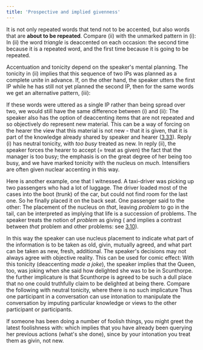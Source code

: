 ```yaml
---
title: 'Prospective and implied givenness'
---
```


<script>
  import Audio from '$lib/Audio.svelte'
  import AudioWrapper from '$lib/AudioWrapper.svelte'
  import Naudio from '$lib/Naudio.svelte'
</script>

It is not only repeated words that tend not to be accented, but also words that are **about to be repeated**. Compare (ii) with the unmarked pattern in (i):
<Naudio
  sentence="(i) a *red 'triangle | and a *blue 'square. <br>
  (ii) a 'red triangle | and a 'blue triangle."
  nuclei="{['tri', 'square', 'red', 'blue']}" 
/>
In (ii) the word _triangle_ is deaccented on each occasion: the second time because it is a repeated word, and the first time because it is going to be repeated.

Accentuation and tonicity depend on the speaker's mental planning. The tonicity in (ii) implies that this sequence of two IPs was planned as a complete unite in advance. If, on the other hand, the speaker utters the first IP while he has still not yet planned the second IP, then for the same words we get an alternative pattern, (iii):
<Naudio
  sentence="(iii) a *red 'triangle | ... oh and a 'blue triangle"
  nuclei="{['tri', 'blue']}" 
/>

If these words were uttered as a single IP rather than being spread over two, we would still have the same difference between (i) and (ii):
<Naudio
  sentence="a *red triangle and a blue 'square <br>
  a *red triangle and a 'blue triangle"
  nuclei="{['square', 'blue']}" 
/>
The speaker also has the option of deaccenting items that are not repeated and so objectively do represent new material. This can be a way of forcing on the hearer the view that this material is not new - that it is given, that it is part of the knowledge already shared by speaker and hearer ([3.33](3.33)).
<Naudio
  sentence="?? I'd like to speak to the manager. <br><br> - (i) She's *much too 'busy. <br> - (ii) She's *much to busy."
  nuclei="{['busy', 'much']}" 
/>
Reply (i) has neutral tonicity, with _too busy_ treated as new. In reply (ii), the speaker forces the hearer to accept (= treat as given) the fact that the manager is too busy; the emphasis is on the great degree of her being too busy, and we have marked tonicity with the nucleus on _much_. Intensifiers are often given nuclear accenting in this way.

Here is another example, one that I witnessed. A taxi-driver was picking up two passengers who had a lot of luggage. The driver loaded most of the cases into the boot (trunk) of the car, but could not find room for the last one. So he finally placed it on the back seat. One passenger said to the other:
<AudioWrapper>
<Audio 
  sentence="We've *solved \/that problem." 
  nuclei="{['that']}" 
  url="3-8" 
  start=1
  end=4
/>
</AudioWrapper>
The placement of the nucleus on _that_, leaving _problem_ to go in the tail, can be interpreted as implying that life is a succession of problems. The speaker treats the notion of _problem_ as giving ( and implies a contrast between _that_ problem and other problems: see [3.10](3.10)).

In this way the speaker can use nucleus placement to indicate what part of the information is to be taken as old, givin, mutually agreed, and what part can be taken as new, fresh, additional. The speaker's decisions may not always agree with objective reality. This can be used for comic effect:
<Naudio
  sentence="The \/Queen | said 'how de\lighted she was | to be in /Scunthorpe, || and *then the \Duke made a joke."
  nuclei="{['Queen', 'light', 'Scun', 'Duke']}" 
/>
With this tonicity (deaccenting _made a joke_), the speaker implies that the Queen, too, was joking when she said how delighted she was to be in Scunthorpe. the further implicature is that Scunthorpe is agreed to be such a dull place that no one could truthfully claim to be delighted at being there. Compare the following with neutral tonicity, where there is no such implicature
<Naudio
  sentence="The \/Queen | said 'how de\lighted she was | to be in /Scunthorpe, || and *then the *Duke made a \joke."
  nuclei="{['Queen', 'light', 'Scun', 'joke']}" 
/>
Thus one participant in a conversation can use intonation to manipulate the conversation by imputing particular knowledge or views to the other participant or participants.

If someone has been doing a number of foolish things, you might greet the latest foolishness with:
<AudioWrapper>
<Audio 
  sentence="\Now what's she done?" 
  nuclei="{['Now']}" 
  url="3-8" 
  start=5
  end=7
/>
</AudioWrapper>
which implies that you have already been querying her previous actions (what's she done), since by your intonation you treat them as givin, not new.
